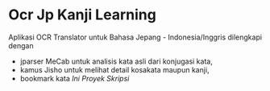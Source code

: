 # Ocr Jp Kanji Learning
Aplikasi OCR Translator untuk Bahasa Jepang - Indonesia/Inggris dilengkapi dengan 
- jparser MeCab untuk analisis kata asli dari konjugasi kata,
- kamus Jisho untuk melihat detail kosakata maupun kanji,
- bookmark kata
_Ini Proyek Skripsi_
